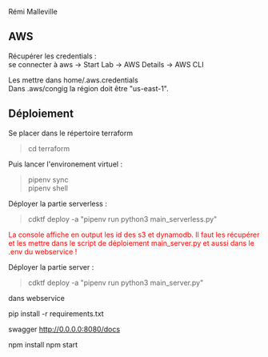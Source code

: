 Rémi Malleville

## AWS

Récupérer les credentials :  
se connecter à aws -> Start Lab -> AWS Details -> AWS CLI  

Les mettre dans home/.aws.credentials  
Dans .aws/congig la région doit être "us-east-1".

## Déploiement

Se placer dans le répertoire terraform  
> cd terraform

<!-- pipenv lock 
pour créer Pipfile.lock

To activate this project's virtualenv, run pipenv shell. -->

Puis lancer l'environement virtuel :  
> pipenv sync  
> pipenv shell

Déployer la partie serverless :

> cdktf deploy -a "pipenv run python3 main_serverless.py"  

<span style="color:red">La console affiche en output les id des s3 et dynamodb. Il faut les récupérer et les mettre dans le script de déploiement main_server.py et aussi dans le .env du webservice !</span>  

Déployer la partie server :

> cdktf deploy -a "pipenv run python3 main_server.py"

dans webservice

pip install -r requirements.txt

swagger
http://0.0.0.0:8080/docs

npm install
npm start